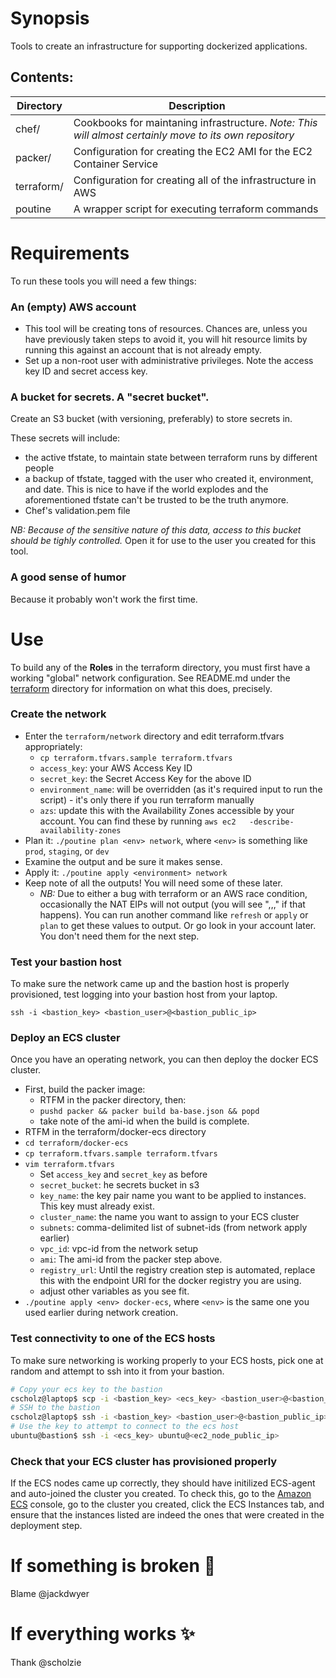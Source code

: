 # Synopsis
Tools to create an infrastructure for supporting dockerized applications.

## Contents:
| Directory | Description | 
| --- | --- |
| chef/ | Cookbooks for maintaning infrastructure. _Note: This will almost certainly move to its own repository_ |
| packer/ | Configuration for creating the EC2 AMI for the EC2 Container Service |
| terraform/ | Configuration for creating all of the infrastructure in AWS |
| poutine | A wrapper script for executing terraform commands | 

# Requirements
To run these tools you will need a few things:
### An (empty) AWS account
- This tool will be creating tons of resources. Chances are, unless you have
  previously taken steps to avoid it, you will hit resource limits by running
  this against an account that is not already empty.
- Set up a non-root user with administrative privileges. Note the access key ID
  and secret access key.

### A bucket for secrets. A "secret bucket".
Create an S3 bucket (with versioning, preferably) to store secrets in. 

These secrets will include: 
- the active tfstate, to maintain state between terraform runs by different people
- a backup of tfstate, tagged with the user who created it, environment, and
  date. This is nice to have if the world explodes and the aforementioned tfstate can't
  be trusted to be the truth anymore.
- Chef's validation.pem file

*NB: Because of the sensitive nature of this data, access to this bucket should be
tighly controlled.* Open it for use to the user you created for this tool. 

### A good sense of humor
Because it probably won't work the first time.

# Use
To build any of the **Roles** in the terraform directory, you must first have a
working "global" network configuration. See README.md under the
[terraform](https://github.com/blueapron/poutine/tree/master/terraform)
directory for information on what this does, precisely.

### Create the network
- Enter the `terraform/network` directory and edit terraform.tfvars
  appropriately:
  - `cp terraform.tfvars.sample terraform.tfvars`
  - `access_key`: your AWS Access Key ID
  - `secret_key`: the Secret Access Key for the above ID
  - `environment_name`: will be overridden (as it's required input to run the
    script) - it's only there if you run terraform manually
  - `azs`: update this with the Availability Zones accessible by your account.
    You can find these by running `aws ec2   -describe-availability-zones`
- Plan it: `./poutine plan <env> network`, where `<env>` is something like
  `prod`, `staging`, or `dev`
- Examine the output and be sure it makes sense.
- Apply it: `./poutine apply <environment> network`
- Keep note of all the outputs! You will need some of these later.
  - *NB:* Due to either a bug with terraform or an AWS race condition,
   occasionally the NAT EIPs will not output (you will see ",,," if that happens).
   You can run another command like `refresh` or `apply` or `plan` to get these
   values to output. Or go look in your account later. You don't need them for 
   the next step.

### Test your bastion host
To make sure the network came up and the bastion host is properly provisioned,
test logging into your bastion host from your laptop.

`ssh -i <bastion_key> <bastion_user>@<bastion_public_ip>`

### Deploy an ECS cluster
Once you have an operating network, you can then deploy the docker ECS cluster.
- First, build the packer image:
  - RTFM in the packer directory, then:
  - `pushd packer && packer build ba-base.json && popd`
  - take note of the ami-id when the build is complete.
- RTFM in the terraform/docker-ecs directory
- `cd terraform/docker-ecs`
- `cp terraform.tfvars.sample terraform.tfvars`
- `vim terraform.tfvars`
  - Set `access_key` and `secret_key` as before
  - `secret_bucket`: he secrets bucket in s3
  - `key_name`: the key pair name you want to be applied to instances. This key
   must already exist.
  - `cluster_name`: the name you want to assign to your ECS cluster
  - `subnets`: comma-delimited list of subnet-ids (from network apply earlier)
  - `vpc_id`: vpc-id from the network setup
  - `ami`: The ami-id from the packer step above.
  - `registry_url`: Until the registry creation step is automated, replace this
   with the endpoint URI for the docker registry you are using.
  - adjust other variables as you see fit.
- `./poutine apply <env> docker-ecs`, where `<env>` is the same one you used
  earlier during network creation.

### Test connectivity to one of the ECS hosts
To make sure networking is working properly to your ECS hosts, pick one at
random and attempt to ssh into it from your bastion.
```bash
# Copy your ecs key to the bastion
cscholz@laptop$ scp -i <bastion_key> <ecs_key> <bastion_user>@<bastion_public_ip>:~
# SSH to the bastion
cscholz@laptop$ ssh -i <bastion_key> <bastion_user>@<bastion_public_ip>
# Use the key to attempt to connect to the ecs host
ubuntu@bastion$ ssh -i <ecs_key> ubuntu@<ec2_node_public_ip>
```

### Check that your ECS cluster has provisioned properly
If the ECS nodes came up correctly, they should have initilized ECS-agent and
auto-joined the cluster you created. To check this, go to the 
[Amazon ECS](https://console.aws.amazon.com/ecs) console, go to the cluster you
created, click the ECS Instances tab, and ensure that the instances listed are
indeed the ones that were created in the deployment step. 

# If something is broken :shit:
Blame @jackdwyer

# If everything works :sparkles:
Thank @scholzie

